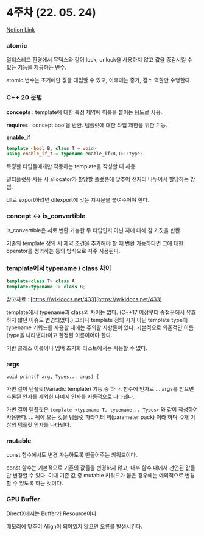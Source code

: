 # 4주차 (22. 05. 24)
[Notion Link](https://www.notion.so/4-22-05-24-cd21a9098777480ca0bc08308a8a31cc)

### **atomic**

멀티스레드 환경에서 뮤텍스와 같이 lock, unlock을 사용하지 않고 값을 증감시킬 수 있는 기능을 제공하는 변수.

atomic 변수는 초기에만 값을 대입할 수 있고, 이후에는 증가, 감소 역할만 수행한다.

### C++ 20 문법

**concepts** : template에 대한 특정 제약에 이름을 붙이는 용도로 사용.

**requires** : concept bool을 반환. 템플릿에 대한 타입 제한을 위한 기능.

**enable_if**

```cpp
template <bool B, class T = void>
using enable_if_t = typename enable_if<B,T>::type;
```

특정한 타입들에게만 작동하는 template을 작성할 때 사용.

멀티플랫폼 사용 시 allocator가 할당할 플랫폼에 맞추어 전처리 나누어서 할당하는 방법.

dll로 export하려면 dllexport에 맞는 지시문을 붙여주어야 한다.

### concept ↔ is_convertible

is_convertible은 서로 변환 가능한 두 타입인지 아닌 지에 대해 참 거짓을 반환.

기존의 template 정의 시 제약 조건을 추가해야 할 때 변환 가능하다면 그에 대한 operator를 정의하는 등의 방식으로 자주 사용된다.

### template에서 typename / class 차이

```cpp
template<class T> class A;
template<typename T> class B;
```

참고자료 : [https://wikidocs.net/433](https://wikidocs.net/433)

template에서 typename과 class의 차이는 없다. (C++17 이상부터 중첩문에서 유효하지 않던 이슈도 변경되었다.) 그러나 template 정의 시가 아닌 template type에 typename 키워드를 사용할 때에는 주의할 사항들이 있다. 기본적으로 의존적인 이름(type을 나타낸다)이고 한정된 이름이어야 한다.

기반 클래스 이름이나 멤버 초기화 리스트에서는 사용할 수 없다.

### args

`void print(T arg, Types... args) {`

가변 길이 템플릿(Variadic template) 기능 중 하나. 함수에 인자로 … args를 받으면 추론된 인자를 제외한 나머지 인자를 자동적으로 나타낸다.

가변 길이 템플릿은 `template <typename T, typename... Types>` 와 같이 작성하여 사용한다. … 뒤에 오는 것을 템플릿 파라미터 팩(parameter pack) 이라 하며, 0개 이상의 템플릿 인자를 나타낸다.

### **mutable**

const 함수에서도 변경 가능하도록 만들어주는 키워드이다.

const 함수는 기본적으로 기존의 값들을 변경하지 않고, 내부 함수 내에서 선언된 값들만 변경할 수 있다. 이때 기존 값 중 mutable 키워드가 붙은 경우에는 예외적으로 변경할 수 있도록 하는 것이다.

### GPU Buffer

DirectX에서는 Buffer가 Resource이다.

메모리에 맞추어 Align이 되어있지 않으면 오류를 발생시킨다.